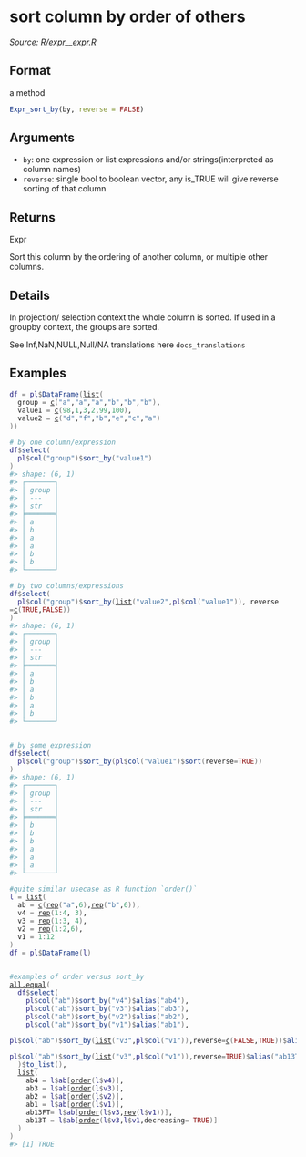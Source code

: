 # sort column by order of others

*Source: [R/expr__expr.R](https://github.com/pola-rs/r-polars/tree/main/R/expr__expr.R)*

## Format

a method

```r
Expr_sort_by(by, reverse = FALSE)
```

## Arguments

- `by`: one expression or list expressions and/or strings(interpreted as column names)
- `reverse`: single bool to boolean vector, any is_TRUE will give reverse sorting of that column

## Returns

Expr

Sort this column by the ordering of another column, or multiple other columns.

## Details

In projection/ selection context the whole column is sorted. If used in a groupby context, the groups are sorted.

See Inf,NaN,NULL,Null/NA translations here `docs_translations`

## Examples

<pre class='r-example'><code><span class='r-in'><span><span class='va'>df</span> <span class='op'>=</span> <span class='va'>pl</span><span class='op'>$</span><span class='fu'>DataFrame</span><span class='op'>(</span><span class='fu'><a href='https://rdrr.io/r/base/list.html'>list</a></span><span class='op'>(</span></span></span>
<span class='r-in'><span>  group <span class='op'>=</span> <span class='fu'><a href='https://rdrr.io/r/base/c.html'>c</a></span><span class='op'>(</span><span class='st'>"a"</span>,<span class='st'>"a"</span>,<span class='st'>"a"</span>,<span class='st'>"b"</span>,<span class='st'>"b"</span>,<span class='st'>"b"</span><span class='op'>)</span>,</span></span>
<span class='r-in'><span>  value1 <span class='op'>=</span> <span class='fu'><a href='https://rdrr.io/r/base/c.html'>c</a></span><span class='op'>(</span><span class='fl'>98</span>,<span class='fl'>1</span>,<span class='fl'>3</span>,<span class='fl'>2</span>,<span class='fl'>99</span>,<span class='fl'>100</span><span class='op'>)</span>,</span></span>
<span class='r-in'><span>  value2 <span class='op'>=</span> <span class='fu'><a href='https://rdrr.io/r/base/c.html'>c</a></span><span class='op'>(</span><span class='st'>"d"</span>,<span class='st'>"f"</span>,<span class='st'>"b"</span>,<span class='st'>"e"</span>,<span class='st'>"c"</span>,<span class='st'>"a"</span><span class='op'>)</span></span></span>
<span class='r-in'><span><span class='op'>)</span><span class='op'>)</span></span></span>
<span class='r-in'><span></span></span>
<span class='r-in'><span><span class='co'># by one column/expression</span></span></span>
<span class='r-in'><span><span class='va'>df</span><span class='op'>$</span><span class='fu'>select</span><span class='op'>(</span></span></span>
<span class='r-in'><span>  <span class='va'>pl</span><span class='op'>$</span><span class='fu'>col</span><span class='op'>(</span><span class='st'>"group"</span><span class='op'>)</span><span class='op'>$</span><span class='fu'>sort_by</span><span class='op'>(</span><span class='st'>"value1"</span><span class='op'>)</span></span></span>
<span class='r-in'><span><span class='op'>)</span></span></span>
<span class='r-out co'><span class='r-pr'>#&gt;</span> shape: (6, 1)</span>
<span class='r-out co'><span class='r-pr'>#&gt;</span> ┌───────┐</span>
<span class='r-out co'><span class='r-pr'>#&gt;</span> │ group │</span>
<span class='r-out co'><span class='r-pr'>#&gt;</span> │ ---   │</span>
<span class='r-out co'><span class='r-pr'>#&gt;</span> │ str   │</span>
<span class='r-out co'><span class='r-pr'>#&gt;</span> ╞═══════╡</span>
<span class='r-out co'><span class='r-pr'>#&gt;</span> │ a     │</span>
<span class='r-out co'><span class='r-pr'>#&gt;</span> │ b     │</span>
<span class='r-out co'><span class='r-pr'>#&gt;</span> │ a     │</span>
<span class='r-out co'><span class='r-pr'>#&gt;</span> │ a     │</span>
<span class='r-out co'><span class='r-pr'>#&gt;</span> │ b     │</span>
<span class='r-out co'><span class='r-pr'>#&gt;</span> │ b     │</span>
<span class='r-out co'><span class='r-pr'>#&gt;</span> └───────┘</span>
<span class='r-in'><span></span></span>
<span class='r-in'><span><span class='co'># by two columns/expressions</span></span></span>
<span class='r-in'><span><span class='va'>df</span><span class='op'>$</span><span class='fu'>select</span><span class='op'>(</span></span></span>
<span class='r-in'><span>  <span class='va'>pl</span><span class='op'>$</span><span class='fu'>col</span><span class='op'>(</span><span class='st'>"group"</span><span class='op'>)</span><span class='op'>$</span><span class='fu'>sort_by</span><span class='op'>(</span><span class='fu'><a href='https://rdrr.io/r/base/list.html'>list</a></span><span class='op'>(</span><span class='st'>"value2"</span>,<span class='va'>pl</span><span class='op'>$</span><span class='fu'>col</span><span class='op'>(</span><span class='st'>"value1"</span><span class='op'>)</span><span class='op'>)</span>, reverse <span class='op'>=</span><span class='fu'><a href='https://rdrr.io/r/base/c.html'>c</a></span><span class='op'>(</span><span class='cn'>TRUE</span>,<span class='cn'>FALSE</span><span class='op'>)</span><span class='op'>)</span></span></span>
<span class='r-in'><span><span class='op'>)</span></span></span>
<span class='r-out co'><span class='r-pr'>#&gt;</span> shape: (6, 1)</span>
<span class='r-out co'><span class='r-pr'>#&gt;</span> ┌───────┐</span>
<span class='r-out co'><span class='r-pr'>#&gt;</span> │ group │</span>
<span class='r-out co'><span class='r-pr'>#&gt;</span> │ ---   │</span>
<span class='r-out co'><span class='r-pr'>#&gt;</span> │ str   │</span>
<span class='r-out co'><span class='r-pr'>#&gt;</span> ╞═══════╡</span>
<span class='r-out co'><span class='r-pr'>#&gt;</span> │ a     │</span>
<span class='r-out co'><span class='r-pr'>#&gt;</span> │ b     │</span>
<span class='r-out co'><span class='r-pr'>#&gt;</span> │ a     │</span>
<span class='r-out co'><span class='r-pr'>#&gt;</span> │ b     │</span>
<span class='r-out co'><span class='r-pr'>#&gt;</span> │ a     │</span>
<span class='r-out co'><span class='r-pr'>#&gt;</span> │ b     │</span>
<span class='r-out co'><span class='r-pr'>#&gt;</span> └───────┘</span>
<span class='r-in'><span></span></span>
<span class='r-in'><span></span></span>
<span class='r-in'><span><span class='co'># by some expression</span></span></span>
<span class='r-in'><span><span class='va'>df</span><span class='op'>$</span><span class='fu'>select</span><span class='op'>(</span></span></span>
<span class='r-in'><span>  <span class='va'>pl</span><span class='op'>$</span><span class='fu'>col</span><span class='op'>(</span><span class='st'>"group"</span><span class='op'>)</span><span class='op'>$</span><span class='fu'>sort_by</span><span class='op'>(</span><span class='va'>pl</span><span class='op'>$</span><span class='fu'>col</span><span class='op'>(</span><span class='st'>"value1"</span><span class='op'>)</span><span class='op'>$</span><span class='fu'>sort</span><span class='op'>(</span>reverse<span class='op'>=</span><span class='cn'>TRUE</span><span class='op'>)</span><span class='op'>)</span></span></span>
<span class='r-in'><span><span class='op'>)</span></span></span>
<span class='r-out co'><span class='r-pr'>#&gt;</span> shape: (6, 1)</span>
<span class='r-out co'><span class='r-pr'>#&gt;</span> ┌───────┐</span>
<span class='r-out co'><span class='r-pr'>#&gt;</span> │ group │</span>
<span class='r-out co'><span class='r-pr'>#&gt;</span> │ ---   │</span>
<span class='r-out co'><span class='r-pr'>#&gt;</span> │ str   │</span>
<span class='r-out co'><span class='r-pr'>#&gt;</span> ╞═══════╡</span>
<span class='r-out co'><span class='r-pr'>#&gt;</span> │ b     │</span>
<span class='r-out co'><span class='r-pr'>#&gt;</span> │ b     │</span>
<span class='r-out co'><span class='r-pr'>#&gt;</span> │ b     │</span>
<span class='r-out co'><span class='r-pr'>#&gt;</span> │ a     │</span>
<span class='r-out co'><span class='r-pr'>#&gt;</span> │ a     │</span>
<span class='r-out co'><span class='r-pr'>#&gt;</span> │ a     │</span>
<span class='r-out co'><span class='r-pr'>#&gt;</span> └───────┘</span>
<span class='r-in'><span></span></span>
<span class='r-in'><span><span class='co'>#quite similar usecase as R function `order()`</span></span></span>
<span class='r-in'><span><span class='va'>l</span> <span class='op'>=</span> <span class='fu'><a href='https://rdrr.io/r/base/list.html'>list</a></span><span class='op'>(</span></span></span>
<span class='r-in'><span>  ab <span class='op'>=</span> <span class='fu'><a href='https://rdrr.io/r/base/c.html'>c</a></span><span class='op'>(</span><span class='fu'><a href='https://rdrr.io/r/base/rep.html'>rep</a></span><span class='op'>(</span><span class='st'>"a"</span>,<span class='fl'>6</span><span class='op'>)</span>,<span class='fu'><a href='https://rdrr.io/r/base/rep.html'>rep</a></span><span class='op'>(</span><span class='st'>"b"</span>,<span class='fl'>6</span><span class='op'>)</span><span class='op'>)</span>,</span></span>
<span class='r-in'><span>  v4 <span class='op'>=</span> <span class='fu'><a href='https://rdrr.io/r/base/rep.html'>rep</a></span><span class='op'>(</span><span class='fl'>1</span><span class='op'>:</span><span class='fl'>4</span>, <span class='fl'>3</span><span class='op'>)</span>,</span></span>
<span class='r-in'><span>  v3 <span class='op'>=</span> <span class='fu'><a href='https://rdrr.io/r/base/rep.html'>rep</a></span><span class='op'>(</span><span class='fl'>1</span><span class='op'>:</span><span class='fl'>3</span>, <span class='fl'>4</span><span class='op'>)</span>,</span></span>
<span class='r-in'><span>  v2 <span class='op'>=</span> <span class='fu'><a href='https://rdrr.io/r/base/rep.html'>rep</a></span><span class='op'>(</span><span class='fl'>1</span><span class='op'>:</span><span class='fl'>2</span>,<span class='fl'>6</span><span class='op'>)</span>,</span></span>
<span class='r-in'><span>  v1 <span class='op'>=</span> <span class='fl'>1</span><span class='op'>:</span><span class='fl'>12</span></span></span>
<span class='r-in'><span><span class='op'>)</span></span></span>
<span class='r-in'><span><span class='va'>df</span> <span class='op'>=</span> <span class='va'>pl</span><span class='op'>$</span><span class='fu'>DataFrame</span><span class='op'>(</span><span class='va'>l</span><span class='op'>)</span></span></span>
<span class='r-in'><span></span></span>
<span class='r-in'><span></span></span>
<span class='r-in'><span><span class='co'>#examples of order versus sort_by</span></span></span>
<span class='r-in'><span><span class='fu'><a href='https://rdrr.io/r/base/all.equal.html'>all.equal</a></span><span class='op'>(</span></span></span>
<span class='r-in'><span>  <span class='va'>df</span><span class='op'>$</span><span class='fu'>select</span><span class='op'>(</span></span></span>
<span class='r-in'><span>    <span class='va'>pl</span><span class='op'>$</span><span class='fu'>col</span><span class='op'>(</span><span class='st'>"ab"</span><span class='op'>)</span><span class='op'>$</span><span class='fu'>sort_by</span><span class='op'>(</span><span class='st'>"v4"</span><span class='op'>)</span><span class='op'>$</span><span class='fu'>alias</span><span class='op'>(</span><span class='st'>"ab4"</span><span class='op'>)</span>,</span></span>
<span class='r-in'><span>    <span class='va'>pl</span><span class='op'>$</span><span class='fu'>col</span><span class='op'>(</span><span class='st'>"ab"</span><span class='op'>)</span><span class='op'>$</span><span class='fu'>sort_by</span><span class='op'>(</span><span class='st'>"v3"</span><span class='op'>)</span><span class='op'>$</span><span class='fu'>alias</span><span class='op'>(</span><span class='st'>"ab3"</span><span class='op'>)</span>,</span></span>
<span class='r-in'><span>    <span class='va'>pl</span><span class='op'>$</span><span class='fu'>col</span><span class='op'>(</span><span class='st'>"ab"</span><span class='op'>)</span><span class='op'>$</span><span class='fu'>sort_by</span><span class='op'>(</span><span class='st'>"v2"</span><span class='op'>)</span><span class='op'>$</span><span class='fu'>alias</span><span class='op'>(</span><span class='st'>"ab2"</span><span class='op'>)</span>,</span></span>
<span class='r-in'><span>    <span class='va'>pl</span><span class='op'>$</span><span class='fu'>col</span><span class='op'>(</span><span class='st'>"ab"</span><span class='op'>)</span><span class='op'>$</span><span class='fu'>sort_by</span><span class='op'>(</span><span class='st'>"v1"</span><span class='op'>)</span><span class='op'>$</span><span class='fu'>alias</span><span class='op'>(</span><span class='st'>"ab1"</span><span class='op'>)</span>,</span></span>
<span class='r-in'><span>    <span class='va'>pl</span><span class='op'>$</span><span class='fu'>col</span><span class='op'>(</span><span class='st'>"ab"</span><span class='op'>)</span><span class='op'>$</span><span class='fu'>sort_by</span><span class='op'>(</span><span class='fu'><a href='https://rdrr.io/r/base/list.html'>list</a></span><span class='op'>(</span><span class='st'>"v3"</span>,<span class='va'>pl</span><span class='op'>$</span><span class='fu'>col</span><span class='op'>(</span><span class='st'>"v1"</span><span class='op'>)</span><span class='op'>)</span>,reverse<span class='op'>=</span><span class='fu'><a href='https://rdrr.io/r/base/c.html'>c</a></span><span class='op'>(</span><span class='cn'>FALSE</span>,<span class='cn'>TRUE</span><span class='op'>)</span><span class='op'>)</span><span class='op'>$</span><span class='fu'>alias</span><span class='op'>(</span><span class='st'>"ab13FT"</span><span class='op'>)</span>,</span></span>
<span class='r-in'><span>    <span class='va'>pl</span><span class='op'>$</span><span class='fu'>col</span><span class='op'>(</span><span class='st'>"ab"</span><span class='op'>)</span><span class='op'>$</span><span class='fu'>sort_by</span><span class='op'>(</span><span class='fu'><a href='https://rdrr.io/r/base/list.html'>list</a></span><span class='op'>(</span><span class='st'>"v3"</span>,<span class='va'>pl</span><span class='op'>$</span><span class='fu'>col</span><span class='op'>(</span><span class='st'>"v1"</span><span class='op'>)</span><span class='op'>)</span>,reverse<span class='op'>=</span><span class='cn'>TRUE</span><span class='op'>)</span><span class='op'>$</span><span class='fu'>alias</span><span class='op'>(</span><span class='st'>"ab13T"</span><span class='op'>)</span></span></span>
<span class='r-in'><span>  <span class='op'>)</span><span class='op'>$</span><span class='fu'>to_list</span><span class='op'>(</span><span class='op'>)</span>,</span></span>
<span class='r-in'><span>  <span class='fu'><a href='https://rdrr.io/r/base/list.html'>list</a></span><span class='op'>(</span></span></span>
<span class='r-in'><span>    ab4 <span class='op'>=</span> <span class='va'>l</span><span class='op'>$</span><span class='va'>ab</span><span class='op'>[</span><span class='fu'><a href='https://rdrr.io/r/base/order.html'>order</a></span><span class='op'>(</span><span class='va'>l</span><span class='op'>$</span><span class='va'>v4</span><span class='op'>)</span><span class='op'>]</span>,</span></span>
<span class='r-in'><span>    ab3 <span class='op'>=</span> <span class='va'>l</span><span class='op'>$</span><span class='va'>ab</span><span class='op'>[</span><span class='fu'><a href='https://rdrr.io/r/base/order.html'>order</a></span><span class='op'>(</span><span class='va'>l</span><span class='op'>$</span><span class='va'>v3</span><span class='op'>)</span><span class='op'>]</span>,</span></span>
<span class='r-in'><span>    ab2 <span class='op'>=</span> <span class='va'>l</span><span class='op'>$</span><span class='va'>ab</span><span class='op'>[</span><span class='fu'><a href='https://rdrr.io/r/base/order.html'>order</a></span><span class='op'>(</span><span class='va'>l</span><span class='op'>$</span><span class='va'>v2</span><span class='op'>)</span><span class='op'>]</span>,</span></span>
<span class='r-in'><span>    ab1 <span class='op'>=</span> <span class='va'>l</span><span class='op'>$</span><span class='va'>ab</span><span class='op'>[</span><span class='fu'><a href='https://rdrr.io/r/base/order.html'>order</a></span><span class='op'>(</span><span class='va'>l</span><span class='op'>$</span><span class='va'>v1</span><span class='op'>)</span><span class='op'>]</span>,</span></span>
<span class='r-in'><span>    ab13FT<span class='op'>=</span> <span class='va'>l</span><span class='op'>$</span><span class='va'>ab</span><span class='op'>[</span><span class='fu'><a href='https://rdrr.io/r/base/order.html'>order</a></span><span class='op'>(</span><span class='va'>l</span><span class='op'>$</span><span class='va'>v3</span>,<span class='fu'><a href='https://rdrr.io/r/base/rev.html'>rev</a></span><span class='op'>(</span><span class='va'>l</span><span class='op'>$</span><span class='va'>v1</span><span class='op'>)</span><span class='op'>)</span><span class='op'>]</span>,</span></span>
<span class='r-in'><span>    ab13T <span class='op'>=</span> <span class='va'>l</span><span class='op'>$</span><span class='va'>ab</span><span class='op'>[</span><span class='fu'><a href='https://rdrr.io/r/base/order.html'>order</a></span><span class='op'>(</span><span class='va'>l</span><span class='op'>$</span><span class='va'>v3</span>,<span class='va'>l</span><span class='op'>$</span><span class='va'>v1</span>,decreasing<span class='op'>=</span> <span class='cn'>TRUE</span><span class='op'>)</span><span class='op'>]</span></span></span>
<span class='r-in'><span>  <span class='op'>)</span></span></span>
<span class='r-in'><span><span class='op'>)</span></span></span>
<span class='r-out co'><span class='r-pr'>#&gt;</span> [1] TRUE</span>
 </code></pre>